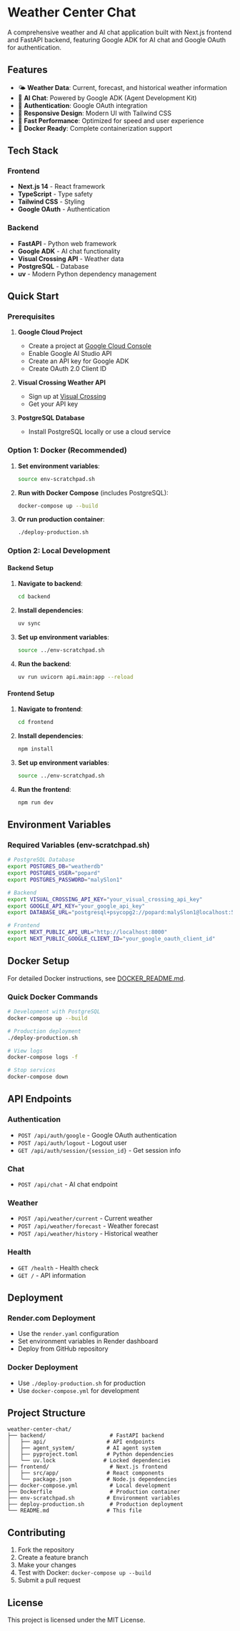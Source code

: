 # Weather Center Chat

A comprehensive weather and AI chat application built with Next.js frontend and FastAPI backend, featuring Google ADK for AI chat and Google OAuth for authentication.

## Features

- 🌤️ **Weather Data**: Current, forecast, and historical weather information
- 🤖 **AI Chat**: Powered by Google ADK (Agent Development Kit)
- 🔐 **Authentication**: Google OAuth integration
- 📱 **Responsive Design**: Modern UI with Tailwind CSS
- 🚀 **Fast Performance**: Optimized for speed and user experience
- 🐳 **Docker Ready**: Complete containerization support

## Tech Stack

### Frontend
- **Next.js 14** - React framework
- **TypeScript** - Type safety
- **Tailwind CSS** - Styling
- **Google OAuth** - Authentication

### Backend
- **FastAPI** - Python web framework
- **Google ADK** - AI chat functionality
- **Visual Crossing API** - Weather data
- **PostgreSQL** - Database
- **uv** - Modern Python dependency management

## Quick Start

### Prerequisites

1. **Google Cloud Project**
   - Create a project at [Google Cloud Console](https://console.cloud.google.com/)
   - Enable Google AI Studio API
   - Create an API key for Google ADK
   - Create OAuth 2.0 Client ID

2. **Visual Crossing Weather API**
   - Sign up at [Visual Crossing](https://www.visualcrossing.com/weather-api)
   - Get your API key

3. **PostgreSQL Database**
   - Install PostgreSQL locally or use a cloud service

### Option 1: Docker (Recommended)

1. **Set environment variables**:
   ```bash
   source env-scratchpad.sh
   ```

2. **Run with Docker Compose** (includes PostgreSQL):
   ```bash
   docker-compose up --build
   ```

3. **Or run production container**:
   ```bash
   ./deploy-production.sh
   ```

### Option 2: Local Development

#### Backend Setup

1. **Navigate to backend**:
   ```bash
   cd backend
   ```

2. **Install dependencies**:
   ```bash
   uv sync
   ```

3. **Set up environment variables**:
   ```bash
   source ../env-scratchpad.sh
   ```

4. **Run the backend**:
   ```bash
   uv run uvicorn api.main:app --reload
   ```

#### Frontend Setup

1. **Navigate to frontend**:
   ```bash
   cd frontend
   ```

2. **Install dependencies**:
   ```bash
   npm install
   ```

3. **Set up environment variables**:
   ```bash
   source ../env-scratchpad.sh
   ```

4. **Run the frontend**:
   ```bash
   npm run dev
   ```

## Environment Variables

### Required Variables (env-scratchpad.sh)
```bash
# PostgreSQL Database
export POSTGRES_DB="weatherdb"
export POSTGRES_USER="popard"
export POSTGRES_PASSWORD="malySlon1"

# Backend
export VISUAL_CROSSING_API_KEY="your_visual_crossing_api_key"
export GOOGLE_API_KEY="your_google_api_key"
export DATABASE_URL="postgresql+psycopg2://popard:malySlon1@localhost:5432/weatherdb"

# Frontend
export NEXT_PUBLIC_API_URL="http://localhost:8000"
export NEXT_PUBLIC_GOOGLE_CLIENT_ID="your_google_oauth_client_id"
```

## Docker Setup

For detailed Docker instructions, see [DOCKER_README.md](DOCKER_README.md).

### Quick Docker Commands

```bash
# Development with PostgreSQL
docker-compose up --build

# Production deployment
./deploy-production.sh

# View logs
docker-compose logs -f

# Stop services
docker-compose down
```

## API Endpoints

### Authentication
- `POST /api/auth/google` - Google OAuth authentication
- `POST /api/auth/logout` - Logout user
- `GET /api/auth/session/{session_id}` - Get session info

### Chat
- `POST /api/chat` - AI chat endpoint

### Weather
- `POST /api/weather/current` - Current weather
- `POST /api/weather/forecast` - Weather forecast
- `POST /api/weather/history` - Historical weather

### Health
- `GET /health` - Health check
- `GET /` - API information

## Deployment

### Render.com Deployment
- Use the `render.yaml` configuration
- Set environment variables in Render dashboard
- Deploy from GitHub repository

### Docker Deployment
- Use `./deploy-production.sh` for production
- Use `docker-compose.yml` for development

## Project Structure

```
weather-center-chat/
├── backend/                    # FastAPI backend
│   ├── api/                   # API endpoints
│   ├── agent_system/          # AI agent system
│   ├── pyproject.toml         # Python dependencies
│   └── uv.lock               # Locked dependencies
├── frontend/                   # Next.js frontend
│   ├── src/app/               # React components
│   └── package.json           # Node.js dependencies
├── docker-compose.yml          # Local development
├── Dockerfile                  # Production container
├── env-scratchpad.sh          # Environment variables
├── deploy-production.sh        # Production deployment
└── README.md                  # This file
```

## Contributing

1. Fork the repository
2. Create a feature branch
3. Make your changes
4. Test with Docker: `docker-compose up --build`
5. Submit a pull request

## License

This project is licensed under the MIT License.





